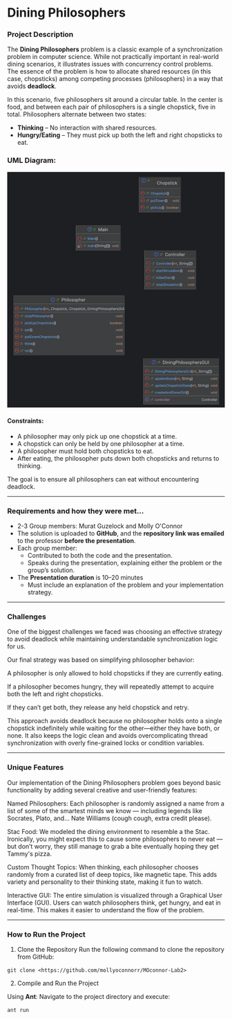# Dining Philosophers

### Project Description

The **Dining Philosophers** problem is a classic example of a synchronization problem in computer science. While not practically important in real-world dining scenarios, it illustrates issues with concurrency control problems. The essence of the problem is how to allocate shared resources (in this case, chopsticks) among competing processes (philosophers) in a way that avoids **deadlock**.

In this scenario, five philosophers sit around a circular table. In the center is food, and between each pair of philosophers is a single chopstick, five in total. Philosophers alternate between two states:

- **Thinking** – No interaction with shared resources.
- **Hungry/Eating** – They must pick up both the left and right chopsticks to eat.

### UML Diagram:
![Dining Philosophers Diagram](docs/UML.png)

#### Constraints:
- A philosopher may only pick up one chopstick at a time.
- A chopstick can only be held by one philosopher at a time.
- A philosopher must hold both chopsticks to eat.
- After eating, the philosopher puts down both chopsticks and returns to thinking.

The goal is to ensure all philosophers can eat without encountering deadlock.

---


### Requirements and how they were met...

- 2-3 Group members: Murat Guzelock and Molly O'Connor
- The solution is uploaded to **GitHub**, and the **repository link was emailed** to the professor **before the presentation**.
- Each group member:
  - Contributed to both the code and the presentation.
  - Speaks during the presentation, explaining either the problem or the group’s solution.
- The **Presentation duration** is 10–20 minutes
  - Must include an explanation of the problem and your implementation strategy.

---

### Challenges 

One of the biggest challenges we faced was choosing an effective strategy to avoid deadlock while maintaining understandable synchronization logic for us.

Our final strategy was based on simplifying philosopher behavior:

A philosopher is only allowed to hold chopsticks if they are currently eating.

If a philosopher becomes hungry, they will repeatedly attempt to acquire both the left and right chopsticks.

If they can’t get both, they release any held chopstick and retry.

This approach avoids deadlock because no philosopher holds onto a single chopstick indefinitely while waiting for the other—either they have both, or none. It also keeps the logic clean and avoids overcomplicating thread synchronization with overly fine-grained locks or condition variables.

---

### Unique Features 

Our implementation of the Dining Philosophers problem goes beyond basic functionality by adding several creative and user-friendly features:

Named Philosophers:
Each philosopher is randomly assigned a name from a list of some of the smartest minds we know — including legends like Socrates, Plato, and… Nate Williams (cough cough, extra credit please). 

Stac Food:
We modeled the dining environment to resemble a the Stac. Ironically, you might expect this to cause some philosophers to never eat — but don’t worry, they still manage to grab a bite eventually hoping they get Tammy's pizza.

Custom Thought Topics:
When thinking, each philosopher chooses randomly from a curated list of deep topics, like magnetic tape. This adds variety and personality to their thinking state, making it 
fun to watch.

Interactive GUI:
The entire simulation is visualized through a Graphical User Interface (GUI). Users can watch philosophers think, get hungry, and eat in real-time. This makes it easier to understand the flow of the problem.

---

### How to Run the Project

1. Clone the Repository
Run the following command to clone the repository from GitHub:
<pre><code>git clone &lt;https://github.com/mollyoconnorr/MOconnor-Lab2&gt;</code></pre>

2. Compile and Run the Project

Using <strong>Ant</strong>:
Navigate to the project directory and execute:
<pre><code>ant run</code></pre>
